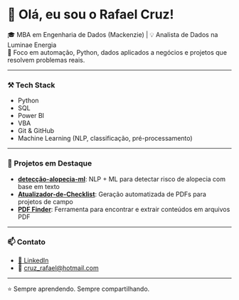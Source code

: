 # 👋 Olá, eu sou o Rafael Cruz!

🎓 MBA em Engenharia de Dados (Mackenzie) | 💡 Analista de Dados na Luminae Energia  
📍 Foco em automação, Python, dados aplicados a negócios e projetos que resolvem problemas reais.

---

### ⚒️ Tech Stack

- Python
- SQL
- Power BI
- VBA
- Git & GitHub 
- Machine Learning (NLP, classificação, pré-processamento)


---

### 🚀 Projetos em Destaque

- [**detecção-alopecia-ml**](https://github.com/RafaDataOpsLab/deteccao-alopecia-ml): NLP + ML para detectar risco de alopecia com base em texto
- [**Atualizador-de-Checklist**](https://github.com/RafaDataOpsLab/Atualizador-de-Checklist): Geração automatizada de PDFs para projetos de campo
- [**PDF Finder**](https://github.com/RafaDataOpsLab/PDF_Finder): Ferramenta para encontrar e extrair conteúdos em arquivos PDF

---

### 📫 Contato

- [📎 LinkedIn](https://www.linkedin.com/in/rafael-cruz-39542a145)
- 📧 cruz_rafael@hotmail.com

---

⭐ Sempre aprendendo. Sempre compartilhando.
